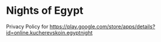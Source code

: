 # Nights of Egypt

Privacy Policy for https://play.google.com/store/apps/details?id=online.kucherevskoin.egyptnight
